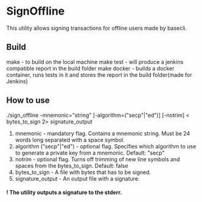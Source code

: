 # SignOffline
This utility allows signing transactions for offline users made by basecli.

## Build
make - to build on the local machine
make test - will produce a jenkins compatible report in the build folder
make docker - builds a docker container, runs tests in it and stores the report in the build folder(made for Jenkins)

## How to use

./sign_offline -mnemonic="string" [-algorithm=("secp"|"ed")] [-notrim] < bytes_to_sign 2> signature_output

1. mnemonic - mandatory flag. Contains a mnemonic string. Must be 24 words long separated with a space symbol.
2. algorithm ("secp"|"ed") - optional flag. Specifies which algorithm to use to generate a private key from a mnemonic. Default: "secp"
3. notrim - optional flag. Turns off trimming of new line symbols and spaces from the bytes_to_sign. Default: false
4. bytes_to_sign - A file with bytes that has to be signed.
5. signature_output - An output file with a signature. 
#### ! The utility outputs a signature to the stderr.
